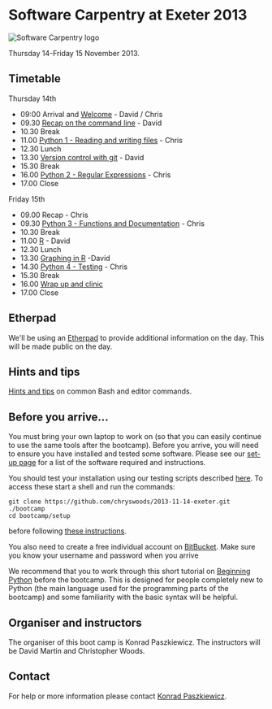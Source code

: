 # Software Carpentry at Exeter 2013

![Software Carpentry logo](http://software-carpentry.org/img/software-carpentry-banner.png "Software Carpentry logo")

Thursday 14-Friday 15 November 2013.

## Timetable

Thursday 14th

* 09:00 Arrival and [Welcome](Welcome.ppt) - David / Chris
* 09.30 [Recap on the command line](todo) - David
* 10.30 Break
* 11.00 [Python 1 - Reading and writing files](Python/python_files.md) - Chris
* 12.30 Lunch
* 13.30 [Version control with git](git/README.md) - David
* 15.30 Break
* 16.00 [Python 2 - Regular Expressions](Python/python_regexp.md) - Chris
* 17.00 Close

Friday 15th

* 09.00 Recap - Chris
* 09.30 [Python 3 - Functions and Documentation](Python/python_functions.md) - Chris
* 10.30 Break
* 11.00 [R](R/R.md) - David
* 12.30 Lunch
* 13.30 [Graphing in R](R/R.md) -David
* 14.30 [Python 4 - Testing](Python/python_testing.md) - Chris
* 15.30 Break
* 16.00 [Wrap up and clinic](Conclusion.ppt)
* 17.00 Close

## Etherpad

We'll be using an [Etherpad](https://etherpad.mozilla.org/swcexeter) to provide additional 
information on the day. This will be made public on the day.

## Hints and tips

[Hints and tips](HintsAndTips.md) on common Bash and editor commands.

## Before you arrive...

You must bring your own laptop to work on (so 
that you can easily continue to use the same tools after the 
bootcamp). Before 
you arrive, you will need to ensure you have installed and tested
some software. Please see our [set-up page](Setup.md) for a list of the 
software required and instructions.

You should test your installation using our testing scripts described 
[here](setup/README.md). To access these start a shell and run the 
commands:

    git clone https://github.com/chryswoods/2013-11-14-exeter.git ./bootcamp
    cd bootcamp/setup

before following [these instructions](setup/README.md).

You also need to create a free individual account on 
[BitBucket](https://bitbucket.org/account/signup/). Make sure 
you know your username and password when you arrive

We recommend that you to work through this short tutorial on 
[Beginning Python](http://chryswoods.com/beginning_python) before the
bootcamp. This is designed for people completely new to Python (the main
language used for the programming parts of the bootcamp) and some 
familiarity with the basic syntax will be helpful.  

## Organiser and instructors

The organiser of this boot camp is Konrad Paszkiewicz. The instructors will be David Martin and Christopher Woods.

## Contact

For help or more information please contact [Konrad Paszkiewicz](mailto:host-exeter@software-carpentry.org).
